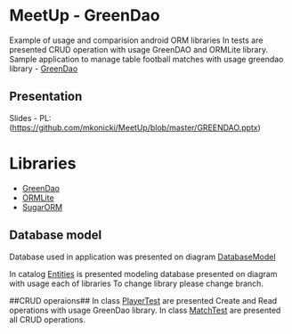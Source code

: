 # MeetUp - GreenDao #
Example of usage and comparision android ORM libraries
In tests are presented CRUD operation with usage GreenDAO and ORMLite library.
Sample application to manage table football matches with usage greendao library - [GreenDao](http://greenrobot.org/greendao/)

## Presentation ##
Slides - PL: (https://github.com/mkonicki/MeetUp/blob/master/GREENDAO.pptx)

# Libraries #
- [GreenDao](http://greenrobot.org/greendao/)
- [ORMLite](http://ormlite.com/sqlite_java_android_orm.shtml)
- [SugarORM](http://satyan.github.io/sugar/)

## Database model ##
Database used in application was presented on diagram
[DatabaseModel](https://creately.com/diagram/j1z7esvo1/wsVoQVk4Pdf7KQcHRvbp4rMpY%3D)

In catalog [Entities](https://github.com/mkonicki/MeetUp/tree/master/app/src/main/java/konicki/mateusz/greendaosample/entites) is presented modeling database presented on diagram with usage each of libraries
To change library please change branch.

##CRUD operaions##
In class [PlayerTest](https://github.com/mkonicki/MeetUp/blob/ormlite/app/src/test/java/konicki/mateusz/greendaosample/PlayerTest.java) are presented Create and Read operations with usage GreenDao library.
In class [MatchTest](https://github.com/mkonicki/MeetUp/blob/ormlite/app/src/test/java/konicki/mateusz/greendaosample/MatchTest.java) are presented all CRUD operations.

